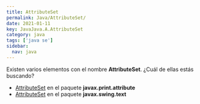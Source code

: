```yaml
---
title: AttributeSet
permalink: Java/AttributeSet/
date: 2021-01-11
key: JavaJava.A.AttributeSet
category: java
tags: ['java se']
sidebar: 
  nav: java
---
```


Existen varios elementos con el nombre **AttributeSet**. ¿Cuál de ellas estás buscando?
<ul>
<li><a href="/Java/AttributeSet-javax-print-attribute/">AttributeSet</a> en el paquete <strong>javax.print.attribute</strong></li>
<li><a href="/Java/AttributeSet-javax-swing-text/">AttributeSet</a> en el paquete <strong>javax.swing.text</strong></li>
<ul>
